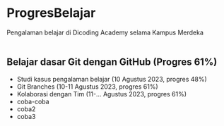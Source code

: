 # ProgresBelajar

Pengalaman belajar di Dicoding Academy selama Kampus Merdeka
<br>
<br>

## Belajar dasar Git dengan GitHub (Progres 61%)

* Studi kasus pengalaman belajar (10 Agustus 2023, progres 48%)
* Git Branches (10-11 Agustus 2023, progres 61%)
* Kolaborasi dengan Tim (11-... Agustus 2023, progres 61%)
* coba-coba
* coba2
* coba3


